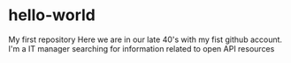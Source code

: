 # hello-world
My first repository
Here we are in our late 40's with my fist github account.
I'm a IT manager searching for information related to open API resources
